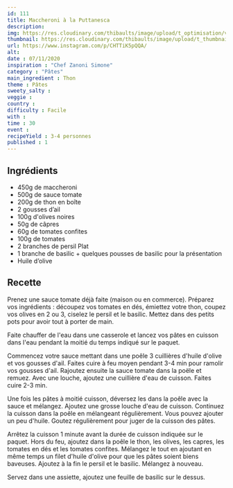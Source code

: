 ```yaml
---
id: 111
title: Maccheroni à la Puttanesca
description: 
img: https://res.cloudinary.com/thibaults/image/upload/t_optimisation/v1604782218/Recipes/20201107_maccheroni_putanesca.jpg
thumbnail: https://res.cloudinary.com/thibaults/image/upload/t_thumbnail_josie/v1604782218/Recipes/20201107_maccheroni_putanesca.jpg
url: https://www.instagram.com/p/CHTTiK5pQQA/
alt: 
date : 07/11/2020
inspiration : "Chef Zanoni Simone"
category : "Pâtes"
main_ingredient : Thon
theme : Pâtes
sweety_salty : 
veggie : 
country :
difficulty : Facile
with : 
time : 30
event :
recipeYield : 3-4 personnes
published : 1
---
```


## Ingrédients
 - 450g de maccheroni
 - 500g de sauce tomate
 - 200g de thon en boîte
 - 2 gousses d’ail
 - 100g d'olives noires
 - 50g de câpres
 - 60g de tomates confites
 - 100g de tomates
 - 2 branches de persil Plat
 - 1 branche de basilic + quelques pousses de basilic pour la présentation
 - Huile d’olive

## Recette
Prenez une sauce tomate déjà faite (maison ou en commerce). Préparez vos ingrédients : découpez vos tomates en dés, émiettez votre thon, coupez vos olives en 2 ou 3, ciselez le persil et le basilic. Mettez dans des petits pots pour avoir tout à porter de main. 

Faite chauffer de l'eau dans une casserole et lancez vos pâtes en cuisson dans l'eau pendant la moitié du temps indiqué sur le paquet.

Commencez votre sauce mettant dans une poêle 3 cuillières d'huile d'olive et vos gousses d'ail. Faites cuire à feu moyen pendant 3-4 min pour ramolir vos gousses d'ail. Rajoutez ensuite la sauce tomate dans la poële et remuez. Avec une louche, ajoutez une cuillière d'eau de cuisson. Faites cuire 2-3 min.

Une fois les pâtes à moitié cuisson, déversez les dans la poêle avec la sauce et mélangez. Ajoutez une grosse louche d'eau de cuisson. Continuez la cuisson dans la poêle en mélangeant régulièrement. Vous pouvez ajouter un peu d'huile. Goutez régulièrement pour juger de la cuisson des pâtes.

Arrêtez la cuisson 1 minute avant la durée de cuisson indiquée sur le paquet. Hors du feu, ajoutez dans la poêle le thon, les olives, les capres, les tomates en dés et les tomates confites. Mélangez le tout en ajoutant en même temps un filet d'huile d'olive pour que les pâtes soient biens baveuses. Ajoutez à la fin le persil et le basilic. Mélangez à nouveau.

Servez dans une assiette, ajoutez une feuille de basilic sur le dessus.